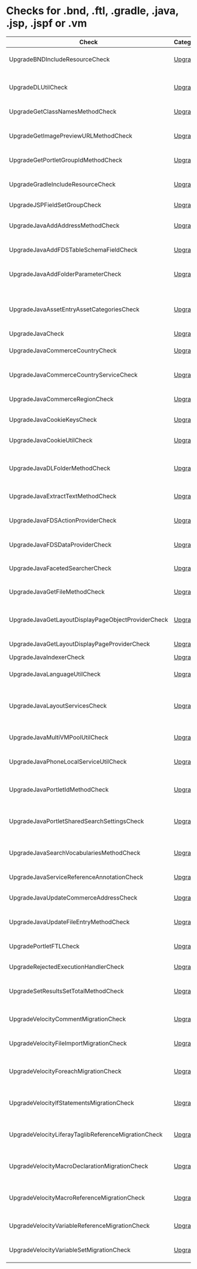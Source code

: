 # Checks for .bnd, .ftl, .gradle, .java, .jsp, .jspf or .vm

Check | Category | Description
----- | -------- | -----------
UpgradeBNDIncludeResourceCheck | [Upgrade](upgrade_checks.markdown#upgrade-checks) | Checks if the property value `-includeresource` or `Include-Resource` exists and removes it |
UpgradeDLUtilCheck | [Upgrade](upgrade_checks.markdown#upgrade-checks) | Replace the getGroupIds method of class `DLUtil` by getCurrentAndAncestorSiteGroupIds of class `PortalUtil`. |
UpgradeGetClassNamesMethodCheck | [Upgrade](upgrade_checks.markdown#upgrade-checks) | Run code migration of method from 'getClassNames' to 'getSearchClassNames' |
UpgradeGetImagePreviewURLMethodCheck | [Upgrade](upgrade_checks.markdown#upgrade-checks) | Replaces the references of the method 'DLUtil.getImagePreviewURL' with the method 'getImagePreviewURL' of 'DLURLHelper' class |
UpgradeGetPortletGroupIdMethodCheck | [Upgrade](upgrade_checks.markdown#upgrade-checks) | Run code migration of the method 'getPortletGroupId' to 'getScopeGroupId' |
UpgradeGradleIncludeResourceCheck | [Upgrade](upgrade_checks.markdown#upgrade-checks) | Replaces with `compileInclude` the configuration attribute for dependencies in `build.gradle` that are listed at `Include-Resource` property at `bnd.bnd` associated file. |
UpgradeJSPFieldSetGroupCheck | [Upgrade](upgrade_checks.markdown#upgrade-checks) | Run code to remove 'fieldset-group' tag |
UpgradeJavaAddAddressMethodCheck | [Upgrade](upgrade_checks.markdown#upgrade-checks) | Fill the new parameter of the method 'addAddress' of AddressLocalService, AddressLocalServiceUtil, AddressService and AddressServiceUtil |
UpgradeJavaAddFDSTableSchemaFieldCheck | [Upgrade](upgrade_checks.markdown#upgrade-checks) | Replace method addFDSTableSchemaFieldCheck by add |
UpgradeJavaAddFolderParameterCheck | [Upgrade](upgrade_checks.markdown#upgrade-checks) | Fill the new parameter of the method `addFolder` of `JournalFolderService`, `JournalFolderLocalService`, and `JournalFolderLocalServiceUtil` classes |
UpgradeJavaAssetEntryAssetCategoriesCheck | [Upgrade](upgrade_checks.markdown#upgrade-checks) | Replaces methods referring to class `AssetEntryAssetCategory` in class `AssetCategoryLocalService` with equivalent methods in class `AssetEntryAssetCategoryRelLocalService`. |
UpgradeJavaCheck | [Upgrade](upgrade_checks.markdown#upgrade-checks) | Performs upgrade checks for `java` files |
UpgradeJavaCommerceCountryCheck | [Upgrade](upgrade_checks.markdown#upgrade-checks) | Replaces the old methods of class `CommerceCountry` with the new equivalents in the `Country` class. |
UpgradeJavaCommerceCountryServiceCheck | [Upgrade](upgrade_checks.markdown#upgrade-checks) | Replaces the old methods of class `CommerceCountryService` with the new equivalents in the `CountryService` class. |
UpgradeJavaCommerceRegionCheck | [Upgrade](upgrade_checks.markdown#upgrade-checks) | Replaces the old methods of class `CommerceRegion` with the new equivalents in the `Region` class. |
UpgradeJavaCookieKeysCheck | [Upgrade](upgrade_checks.markdown#upgrade-checks) | CookieKeys class was replaced by CookiesManagerUtil and CookieConstants |
UpgradeJavaCookieUtilCheck | [Upgrade](upgrade_checks.markdown#upgrade-checks) | Replace CookieUtilCheck.get by CookiesManagerUtil.getCookieValue and reorder parameters |
UpgradeJavaDLFolderMethodCheck | [Upgrade](upgrade_checks.markdown#upgrade-checks) | Fill the new parameter of the method addFolder of DLFolderLocalService, DLFolderLocalServiceUtil, DLFolderService and DLFolderServiceUtil |
UpgradeJavaExtractTextMethodCheck | [Upgrade](upgrade_checks.markdown#upgrade-checks) | Replaces the references of the method `HtmlUtil.extractText(` with the method `extractText(` of `HtmlParser` class |
UpgradeJavaFDSActionProviderCheck | [Upgrade](upgrade_checks.markdown#upgrade-checks) | Reorder parameters in the getDropdownItems method of the FDSDataProvider interface |
UpgradeJavaFDSDataProviderCheck | [Upgrade](upgrade_checks.markdown#upgrade-checks) | Reorder parameters in the getItems and getItemsCount methods of the FDSDataProvider interface |
UpgradeJavaFacetedSearcherCheck | [Upgrade](upgrade_checks.markdown#upgrade-checks) | Replaces the references of the `Indexer indexer = FacetedSearcher.getInstance();` declaration and `indexer.search` method call. |
UpgradeJavaGetFileMethodCheck | [Upgrade](upgrade_checks.markdown#upgrade-checks) | Run code migration of method from 'getFile' to 'getFileAsStream', and include a method 'FileUtil.createTempFile' |
UpgradeJavaGetLayoutDisplayPageObjectProviderCheck | [Upgrade](upgrade_checks.markdown#upgrade-checks) | Replace parameter type long by ItemInfoReference in the getLayoutDisplayPageObjectProvider method |
UpgradeJavaGetLayoutDisplayPageProviderCheck | [Upgrade](upgrade_checks.markdown#upgrade-checks) | Replace getLayoutDisplayPageProvider by getLayoutDisplayPageProviderByClassName |
UpgradeJavaIndexerCheck | [Upgrade](upgrade_checks.markdown#upgrade-checks) | Replace Indexer by Indexer<?> |
UpgradeJavaLanguageUtilCheck | [Upgrade](upgrade_checks.markdown#upgrade-checks) | Replace `ListUtil.fromArray` by `new ArrayList' when the parameter is to 'LanguageUtil.getAvailableLocales' |
UpgradeJavaLayoutServicesCheck | [Upgrade](upgrade_checks.markdown#upgrade-checks) | Fill the new parameters of the method `addLayout` and `updateLayout` of `LayoutServiceUtil`, `LayoutService`, `LayoutLocalService` and `LayoutLocalServiceUtil` classes |
UpgradeJavaMultiVMPoolUtilCheck | [Upgrade](upgrade_checks.markdown#upgrade-checks) | Replaces the references of the MultiVMPoolUtil class and also its methods usages. |
UpgradeJavaPhoneLocalServiceUtilCheck | [Upgrade](upgrade_checks.markdown#upgrade-checks) | Fill the new parameter `ServiceContext` of the method `addPhone` of class `PhoneLocalServiceUtil`. |
UpgradeJavaPortletIdMethodCheck | [Upgrade](upgrade_checks.markdown#upgrade-checks) | Replace the 'document.get(Field.PORTLET_ID)' by the new interface 'PortletProviderUtil.getPortletId' |
UpgradeJavaPortletSharedSearchSettingsCheck | [Upgrade](upgrade_checks.markdown#upgrade-checks) | Replaces the Optional return type of the methods `getParameterValues` and `getPortletPreferences` of `PortletSharedSearchSettings` class |
UpgradeJavaSearchVocabulariesMethodCheck | [Upgrade](upgrade_checks.markdown#upgrade-checks) | Fill in the new parameters of the method `searchVocabularies` of 'AssetVocabularyService' and 'AssetVocabularyLocalService' |
UpgradeJavaServiceReferenceAnnotationCheck | [Upgrade](upgrade_checks.markdown#upgrade-checks) | Run code migration to replace '@ServiceReference' by '@Reference' |
UpgradeJavaUpdateCommerceAddressCheck | [Upgrade](upgrade_checks.markdown#upgrade-checks) | Replace parameter in updateCommerceAddress method by other parameters list |
UpgradeJavaUpdateFileEntryMethodCheck | [Upgrade](upgrade_checks.markdown#upgrade-checks) | Fill in the new parameters of the method 'updateFileEntry' of 'DLAppLocalService' and 'DLAppLocalServiceUtil' |
UpgradePortletFTLCheck | [Upgrade](upgrade_checks.markdown#upgrade-checks) | Include the CSS classes 'cadmin' and include for impression of 'right cadmin' in 'portlet.ftl' file |
UpgradeRejectedExecutionHandlerCheck | [Upgrade](upgrade_checks.markdown#upgrade-checks) | Replace Liferay's RejectedExecutionHandler with Java's RejectedExecutionHandler |
UpgradeSetResultsSetTotalMethodCheck | [Upgrade](upgrade_checks.markdown#upgrade-checks) | Run code migration of method searchContainer.setResults to the searchContainer.setResultsAndTotal and delete searchContainer.setTotal |
UpgradeVelocityCommentMigrationCheck | [Upgrade](upgrade_checks.markdown#upgrade-checks) | Run code migration of comments from a Velocity file to a Freemarker file with the syntax replacements |
UpgradeVelocityFileImportMigrationCheck | [Upgrade](upgrade_checks.markdown#upgrade-checks) | Run code migration of file import from a Velocity file to a Freemarker file with the syntax replacements |
UpgradeVelocityForeachMigrationCheck | [Upgrade](upgrade_checks.markdown#upgrade-checks) | Run code migration of references to Foreach statement from a Velocity file to a Freemarker file with the syntax replacements |
UpgradeVelocityIfStatementsMigrationCheck | [Upgrade](upgrade_checks.markdown#upgrade-checks) | Run code migration of references to If statements from a Velocity file to a Freemarker file with the syntax replacements |
UpgradeVelocityLiferayTaglibReferenceMigrationCheck | [Upgrade](upgrade_checks.markdown#upgrade-checks) | Run code migration of references to specific Liferay taglib from a Velocity file to a Freemarker file with the syntax replacements |
UpgradeVelocityMacroDeclarationMigrationCheck | [Upgrade](upgrade_checks.markdown#upgrade-checks) | Run code migration of references to Macro statement from a Velocity file to a Freemarker file with the syntax replacements |
UpgradeVelocityMacroReferenceMigrationCheck | [Upgrade](upgrade_checks.markdown#upgrade-checks) | Run code migration of references to a custom Macro statement from a Velocity file to a Freemarker file with the syntax replacements |
UpgradeVelocityVariableReferenceMigrationCheck | [Upgrade](upgrade_checks.markdown#upgrade-checks) | Run code migration of references to variables from a Velocity file to a Freemarker file with the syntax replacements |
UpgradeVelocityVariableSetMigrationCheck | [Upgrade](upgrade_checks.markdown#upgrade-checks) | Run code migration of set variables from a Velocity file to a Freemarker file with the syntax replacements |